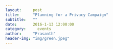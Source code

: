 ```yaml
---
layout:     post
title:      "Planning for a Privacy Campaign"
subtitle:   ""
date:       2016-1-13 12:00:00
category:	  events
author:     "Prasanth"
header-img: "img/green.jpeg"
---
```

